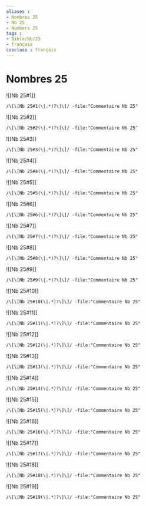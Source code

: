 ```yaml
---
aliases : 
- Nombres 25
- Nb 25
- Numbers 25
tags : 
- Bible/Nb/25
- français
cssclass : français
---
```


# Nombres 25

![[Nb 25#1]]

```query
/\[\[Nb 25#1(\|.*)?\]\]/ -file:"Commentaire Nb 25"
```

![[Nb 25#2]]

```query
/\[\[Nb 25#2(\|.*)?\]\]/ -file:"Commentaire Nb 25"
```

![[Nb 25#3]]

```query
/\[\[Nb 25#3(\|.*)?\]\]/ -file:"Commentaire Nb 25"
```

![[Nb 25#4]]

```query
/\[\[Nb 25#4(\|.*)?\]\]/ -file:"Commentaire Nb 25"
```

![[Nb 25#5]]

```query
/\[\[Nb 25#5(\|.*)?\]\]/ -file:"Commentaire Nb 25"
```

![[Nb 25#6]]

```query
/\[\[Nb 25#6(\|.*)?\]\]/ -file:"Commentaire Nb 25"
```

![[Nb 25#7]]

```query
/\[\[Nb 25#7(\|.*)?\]\]/ -file:"Commentaire Nb 25"
```

![[Nb 25#8]]

```query
/\[\[Nb 25#8(\|.*)?\]\]/ -file:"Commentaire Nb 25"
```

![[Nb 25#9]]

```query
/\[\[Nb 25#9(\|.*)?\]\]/ -file:"Commentaire Nb 25"
```

![[Nb 25#10]]

```query
/\[\[Nb 25#10(\|.*)?\]\]/ -file:"Commentaire Nb 25"
```

![[Nb 25#11]]

```query
/\[\[Nb 25#11(\|.*)?\]\]/ -file:"Commentaire Nb 25"
```

![[Nb 25#12]]

```query
/\[\[Nb 25#12(\|.*)?\]\]/ -file:"Commentaire Nb 25"
```

![[Nb 25#13]]

```query
/\[\[Nb 25#13(\|.*)?\]\]/ -file:"Commentaire Nb 25"
```

![[Nb 25#14]]

```query
/\[\[Nb 25#14(\|.*)?\]\]/ -file:"Commentaire Nb 25"
```

![[Nb 25#15]]

```query
/\[\[Nb 25#15(\|.*)?\]\]/ -file:"Commentaire Nb 25"
```

![[Nb 25#16]]

```query
/\[\[Nb 25#16(\|.*)?\]\]/ -file:"Commentaire Nb 25"
```

![[Nb 25#17]]

```query
/\[\[Nb 25#17(\|.*)?\]\]/ -file:"Commentaire Nb 25"
```

![[Nb 25#18]]

```query
/\[\[Nb 25#18(\|.*)?\]\]/ -file:"Commentaire Nb 25"
```

![[Nb 25#19]]

```query
/\[\[Nb 25#19(\|.*)?\]\]/ -file:"Commentaire Nb 25"
```


